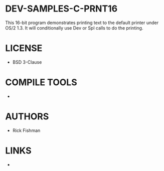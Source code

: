 # DEV-SAMPLES-C-PRNT16
This 16-bit program demonstrates printing text to the default printer under OS/2 1.3. It will conditionally use Dev or Spl calls to do the printing.

LICENSE
===============
* BSD 3-Clause

COMPILE TOOLS
===============
* 
 
AUTHORS
===============
* Rick Fishman 

LINKS
===============
* 
